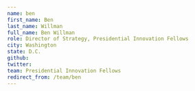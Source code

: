 ```yaml
---
name: ben
first_name: Ben
last_name: Willman
full_name: Ben Willman
role: Director of Strategy, Presidential Innovation Fellows
city: Washington
state: D.C.
github: 
twitter: 
team: Presidential Innovation Fellows
redirect_from: /team/ben
---
```

